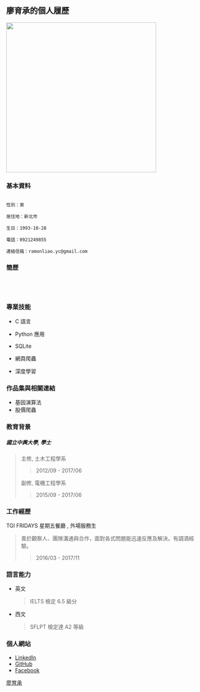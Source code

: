 ## 			廖育承的個人履歷

<img src="https://github.com/RamonLiao/ramonliao_profile/blob/master/selfie.JPG" height="400px">



### 基本資料

```

性別：男

居住地：新北市

生日：1993-10-28

電話：0921249855

連絡信箱：ramonliao.yc@gmail.com

```



### 簡歷

```




```



### 專業技能

* C 語言

* Python 應用

* SQLite
* 網頁爬蟲
* 深度學習



### 作品集與相關連結

* 基因演算法
* 股價爬蟲



### 教育背景

##### 國立中興大學,  學士

> 主修,  土木工程學系
>
> > 2012/09 - 2017/06
>
> 副修,  電機工程學系
>
> > 2015/09 - 2017/06



### 工作經歷

TGI FRIDAYS 星期五餐廳 ,  外場服務生

> 善於觀察人、團隊溝通與合作，面對各式問題能迅速反應及解決。有調酒經驗。
>
> > 2016/03 - 2017/11



### 語言能力

* 英文

  > IELTS 檢定 6.5 級分

* 西文

  > SFLPT 檢定達 A2 等級



### 個人網站

* [LinkedIn](www.linkedin.com/in/ramonliao)
* [GitHub](https://github.com/RamonLiao)
* [Facebook](https://www.facebook.com/yc52811)

<script type="text/javascript" src="https://platform.linkedin.com/badges/js/profile.js" async defer></script>
<div class="LI-profile-badge"  data-version="v1" data-size="medium" data-locale="zh_TW" data-type="horizontal" data-theme="dark" data-vanity="ramonliao"><a class="LI-simple-link" href='https://tw.linkedin.com/in/ramonliao?trk=profile-badge'>廖育承</a></div>
